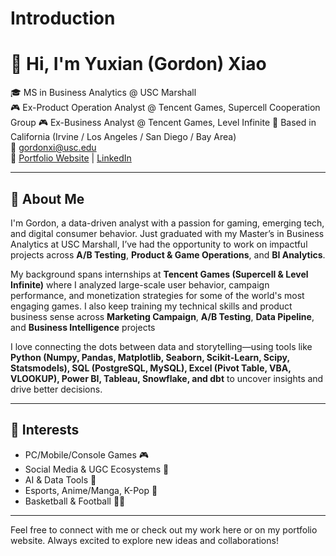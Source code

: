 # Introduction
# 👋 Hi, I'm Yuxian (Gordon) Xiao

🎓 MS in Business Analytics @ USC Marshall  
🎮 Ex-Product Operation Analyst @ Tencent Games, Supercell Cooperation Group 
🎮 Ex-Business Analyst @ Tencent Games, Level Infinite 
📍 Based in California (Irvine / Los Angeles / San Diego / Bay Area)  
📧 gordonxi@usc.edu  
🔗 [Portfolio Website](gordonportfolio.squarespace.com) | [LinkedIn](https://www.linkedin.com/in/yuxian-xiao-pmbada-game-entertainment/)

---

## 🚀 About Me

I'm Gordon, a data-driven analyst with a passion for gaming, emerging tech, and digital consumer behavior. Just graduated with my Master’s in Business Analytics at USC Marshall, I’ve had the opportunity to work on impactful projects across **A/B Testing**, **Product & Game Operations**, and **BI Analytics**.

My background spans internships at **Tencent Games (Supercell & Level Infinite)** where I analyzed large-scale user behavior, campaign performance, and monetization strategies for some of the world's most engaging games. I also keep training my technical skills and product business sense across **Marketing Campaign**, **A/B Testing**, **Data Pipeline**, and **Business Intelligence** projects

I love connecting the dots between data and storytelling—using tools like **Python (Numpy, Pandas, Matplotlib, Seaborn, Scikit-Learn, Scipy, Statsmodels), SQL (PostgreSQL, MySQL), Excel (Pivot Table, VBA, VLOOKUP), Power BI, Tableau, Snowflake, and dbt** to uncover insights and drive better decisions.

---

## 🧠 Interests

- PC/Mobile/Console Games 🎮
- Social Media & UGC Ecosystems 📱
- AI & Data Tools 🤖
- Esports, Anime/Manga, K-Pop 🎤
- Basketball & Football 🏀🏈

---

Feel free to connect with me or check out my work here or on my portfolio website. Always excited to explore new ideas and collaborations!
